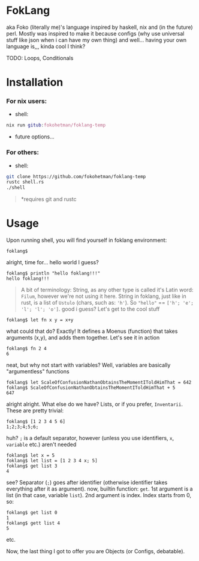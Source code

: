 # FokLang
aka Foko (literally me)'s language inspired by haskell, nix and (in the future) perl. Mostly was inspired to make it because configs (why use universal stuff like json when i can have my own thing) and well... having your own language is,,, kinda cool I think?


TODO: Loops, Conditionals
# Installation
### For nix users:
* shell:
```nix
nix run gitub:fokohetman/foklang-temp
```
* future options...
### For others:
* shell:
```sh
git clone https://github.com/fokohetman/foklang-temp
rustc shell.rs
./shell
```
> *requires git and rustc

# Usage
Upon running shell, you will find yourself in foklang environment:
```
foklang$ 
```

alright, time for... hello world I guess?
```
foklang$ println "hello foklang!!!"
hello foklang!!!
```
> A bit of terminology:
> String, as any other type is called it's Latin word: `Filum`, however we're not using it here.
> String in foklang, just like in rust, is a list of `Ustulo` (chars, such as: `'h'`). So `"hello"` == `['h'; 'e'; 'l'; 'l'; 'o']`.
good i guess? Let's get to the cool stuff
```
foklang$ let fn x y = x+y
```
what could that do? Exactly! It defines a Moenus (function) that takes arguments (x,y), and adds them together.
Let's see it in action
```
foklang$ fn 2 4
6
```
neat, but why not start with variables?
Well, variables are basically "argumentless" functions
```
foklang$ let ScaleOfConfusionNathanObtainsTheMomentIToldHimThat = 642
foklang$ ScaleOfConfusionNathanObtainsTheMomentIToldHimThat + 5
647
```
alright alright. What else do we have?
Lists, or if you prefer, `Inventarii`. 
These are pretty trivial:
```
foklang$ [1 2 3 4 5 6]
1;2;3;4;5;6;
```
huh? `;` is a default separator, however (unless you use identifiers, `x`, `variable` etc.) aren't needed
```
foklang$ let x = 5
foklang$ let list = [1 2 3 4 x; 5]
foklang$ get list 3
4
```
see? Separator (`;`) goes after identifier (otherwise identifier takes everything after it as argument).
now, builtin function: `get`. 1st argument is a list (in that case, variable `list`). 2nd argument is index. Index starts from 0, so:
```
foklang$ get list 0
1
foklang$ gett list 4
5
```
etc.

Now, the last thing I got to offer you are Objects (or Configs, debatable).
```foklang$ let config = {enable = true, FINISH IT FOKO
